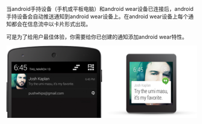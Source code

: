 当android手持设备（手机或平板电脑）和android wear设备已连接后，android手持设备会自动推送通知到android wear设备上。在android wear设备上每个通知都会在信息流中以卡片形式出现。

可是为了给用户最佳体验，你需要给你已创建的通知添加android wear特性。

![](notification_phone@2x.png)